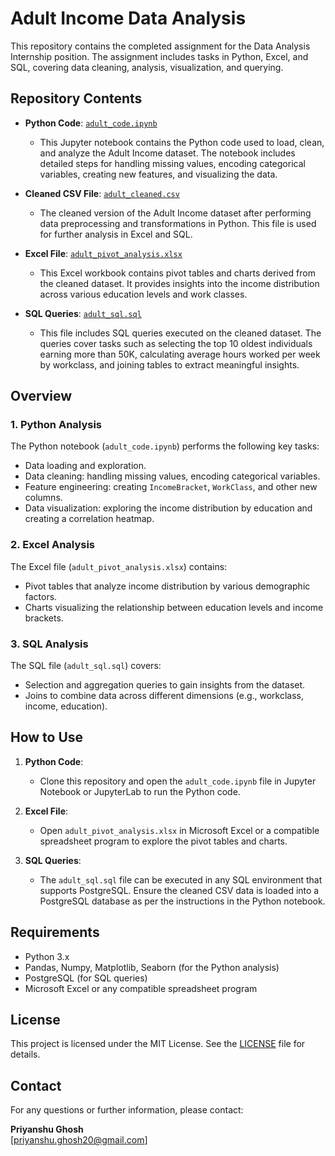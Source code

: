 # Adult Income Data Analysis

This repository contains the completed assignment for the Data Analysis Internship position. The assignment includes tasks in Python, Excel, and SQL, covering data cleaning, analysis, visualization, and querying.

## Repository Contents

- **Python Code**: [`adult_code.ipynb`](./adult_code.ipynb)
  - This Jupyter notebook contains the Python code used to load, clean, and analyze the Adult Income dataset. The notebook includes detailed steps for handling missing values, encoding categorical variables, creating new features, and visualizing the data.

- **Cleaned CSV File**: [`adult_cleaned.csv`](./adult_cleaned.csv)
  - The cleaned version of the Adult Income dataset after performing data preprocessing and transformations in Python. This file is used for further analysis in Excel and SQL.

- **Excel File**: [`adult_pivot_analysis.xlsx`](./adult_pivot_analysis.xlsx)
  - This Excel workbook contains pivot tables and charts derived from the cleaned dataset. It provides insights into the income distribution across various education levels and work classes.

- **SQL Queries**: [`adult_sql.sql`](./adult_sql.sql)
  - This file includes SQL queries executed on the cleaned dataset. The queries cover tasks such as selecting the top 10 oldest individuals earning more than 50K, calculating average hours worked per week by workclass, and joining tables to extract meaningful insights.

## Overview

### 1. Python Analysis
The Python notebook (`adult_code.ipynb`) performs the following key tasks:
- Data loading and exploration.
- Data cleaning: handling missing values, encoding categorical variables.
- Feature engineering: creating `IncomeBracket`, `WorkClass`, and other new columns.
- Data visualization: exploring the income distribution by education and creating a correlation heatmap.

### 2. Excel Analysis
The Excel file (`adult_pivot_analysis.xlsx`) contains:
- Pivot tables that analyze income distribution by various demographic factors.
- Charts visualizing the relationship between education levels and income brackets.

### 3. SQL Analysis
The SQL file (`adult_sql.sql`) covers:
- Selection and aggregation queries to gain insights from the dataset.
- Joins to combine data across different dimensions (e.g., workclass, income, education).

## How to Use

1. **Python Code**:
   - Clone this repository and open the `adult_code.ipynb` file in Jupyter Notebook or JupyterLab to run the Python code.

2. **Excel File**:
   - Open `adult_pivot_analysis.xlsx` in Microsoft Excel or a compatible spreadsheet program to explore the pivot tables and charts.

3. **SQL Queries**:
   - The `adult_sql.sql` file can be executed in any SQL environment that supports PostgreSQL. Ensure the cleaned CSV data is loaded into a PostgreSQL database as per the instructions in the Python notebook.

## Requirements

- Python 3.x
- Pandas, Numpy, Matplotlib, Seaborn (for the Python analysis)
- PostgreSQL (for SQL queries)
- Microsoft Excel or any compatible spreadsheet program

## License

This project is licensed under the MIT License. See the [LICENSE](./LICENSE) file for details.

## Contact

For any questions or further information, please contact:

**Priyanshu Ghosh**  
[priyanshu.ghosh20@gmail.com] 
